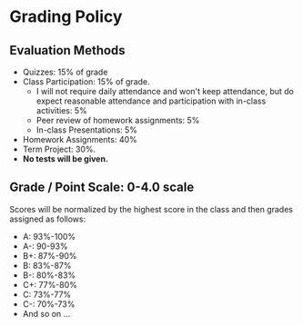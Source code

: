 # Grading Policy

## Evaluation Methods
* Quizzes: 15% of grade
* Class Participation: 15% of grade.
    * I will not require daily attendance and won't keep attendance, but do expect reasonable attendance and participation with in-class activities: 5%
    * Peer review of homework assignments: 5%
    * In-class Presentations: 5%
* Homework Assignments: 40%
* Term Project: 30%.
* **No tests will be given.**

## Grade / Point Scale: 0-4.0 scale

Scores will be normalized by the highest score in the class and then grades assigned as follows:

* A: 93%-100%
* A-: 90-93%
* B+: 87%-90%
* B:  83%-87%
* B-: 80%-83%
* C+: 77%-80%
* C: 73%-77%
* C-: 70%-73%
* And so on ...
